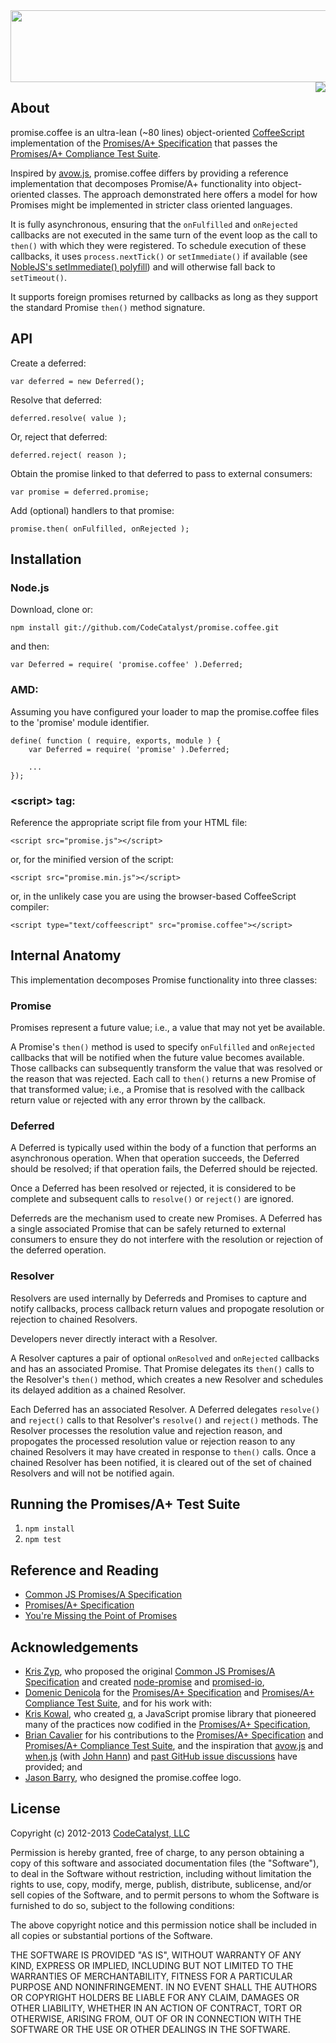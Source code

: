 <img src="https://raw.github.com/CodeCatalyst/promise.coffee/master/promise_coffee-logo.png" width="580" height="115">
<a href="https://github.com/promises-aplus/promises-spec"><img src="http://promises-aplus.github.com/promises-spec/assets/logo-small.png" align="right" /></a>

## About

promise.coffee is an ultra-lean (~80 lines) object-oriented [CoffeeScript](http://coffeescript.org/) implementation of the [Promises/A+ Specification](https://github.com/promises-aplus/promises-spec) that passes the [Promises/A+ Compliance Test Suite](https://github.com/promises-aplus/promises-tests).

Inspired by [avow.js](https://github.com/briancavalier/avow), promise.coffee differs by providing a reference implementation that decomposes Promise/A+ functionality into object-oriented classes.  The approach demonstrated here offers a model for how Promises might be implemented in stricter class oriented languages.

It is fully asynchronous, ensuring that the `onFulfilled` and `onRejected` callbacks are not executed in the same turn of the event loop as the call to `then()` with which they were registered.  To schedule execution of these callbacks, it uses `process.nextTick()` or `setImmediate()` if available (see [NobleJS's setImmediate() polyfill](https://github.com/NobleJS/setImmediate)) and will otherwise fall back to `setTimeout()`.

It supports foreign promises returned by callbacks as long as they support the standard Promise `then()` method signature.

## API

Create a deferred:

	var deferred = new Deferred();

Resolve that deferred:
	
	deferred.resolve( value );

Or, reject that deferred:

	deferred.reject( reason );

Obtain the promise linked to that deferred to pass to external consumers:

	var promise = deferred.promise;

Add (optional) handlers to that promise:

	promise.then( onFulfilled, onRejected );

## Installation

### Node.js

Download, clone or:

	npm install git://github.com/CodeCatalyst/promise.coffee.git
	
and then:

	var Deferred = require( 'promise.coffee' ).Deferred;

### AMD:

Assuming you have configured your loader to map the promise.coffee files to the 'promise' module identifier.

	define( function ( require, exports, module ) {
		var Deferred = require( 'promise' ).Deferred;
		
		...
	});

### &lt;script&gt; tag:

Reference the appropriate script file from your HTML file:

	<script src="promise.js"></script>

or, for the minified version of the script:

	<script src="promise.min.js"></script>


or, in the unlikely case you are using the browser-based CoffeeScript compiler:

	<script type="text/coffeescript" src="promise.coffee"></script>

## Internal Anatomy

This implementation decomposes Promise functionality into three classes:

### Promise

Promises represent a future value; i.e., a value that may not yet be available.

A Promise's `then()` method is used to specify `onFulfilled` and `onRejected` callbacks that will be notified when the future value becomes available.  Those callbacks can subsequently transform the value that was resolved or the reason that was rejected.  Each call to `then()` returns a new Promise of that transformed value; i.e., a Promise that is resolved with the callback return value or rejected with any error thrown by the callback.

### Deferred

A Deferred is typically used within the body of a function that performs an asynchronous operation.  When that operation succeeds, the Deferred should be resolved; if that operation fails, the Deferred should be rejected.

Once a Deferred has been resolved or rejected, it is considered to be complete and subsequent calls to `resolve()` or `reject()` are ignored.

Deferreds are the mechanism used to create new Promises.  A Deferred has a single associated Promise that can be safely returned to external consumers to ensure they do not interfere with the resolution or rejection of the deferred operation.

### Resolver

Resolvers are used internally by Deferreds and Promises to capture and notify callbacks, process callback return values and propogate resolution or rejection to chained Resolvers.

Developers never directly interact with a Resolver.

A Resolver captures a pair of optional `onResolved` and `onRejected` callbacks and has an associated Promise.  That Promise delegates its `then()` calls to the Resolver's `then()` method, which creates a new Resolver and schedules its delayed addition as a chained Resolver.

Each Deferred has an associated Resolver.  A Deferred delegates `resolve()` and `reject()` calls to that Resolver's `resolve()` and `reject()` methods.  The Resolver processes the resolution value and rejection reason, and propogates the processed resolution value or rejection reason to any chained Resolvers it may have created in response to `then()` calls.  Once a chained Resolver has been notified, it is cleared out of the set of chained Resolvers and will not be notified again.

## Running the Promises/A+ Test Suite

1. `npm install`
2. `npm test`

## Reference and Reading

* [Common JS Promises/A Specification](http://wiki.commonjs.org/wiki/Promises/A)
* [Promises/A+ Specification](https://github.com/promises-aplus/promises-spec)
* [You're Missing the Point of Promises](https://gist.github.com/3889970)


## Acknowledgements

* [Kris Zyp](https://github.com/kriszyp), who proposed the original [Common JS Promises/A Specification](http://wiki.commonjs.org/wiki/Promises/A) and created [node-promise](https://github.com/kriszyp/node-promise) and [promised-io](https://github.com/kriszyp/promised-io),
* [Domenic Denicola](https://github.com/domenic) for the [Promises/A+ Specification](https://github.com/promises-aplus/promises-spec) and [Promises/A+ Compliance Test Suite](https://github.com/promises-aplus/promises-tests), and for his work with:
* [Kris Kowal](https://github.com/kriskowal), who created [q](https://github.com/kriskowal/q), a JavaScript promise library that pioneered many of the practices now codified in the [Promises/A+ Specification](https://github.com/promises-aplus/promises-spec),
* [Brian Cavalier](https://github.com/briancavalier) for his contributions to the [Promises/A+ Specification](https://github.com/promises-aplus/promises-spec) and [Promises/A+ Compliance Test Suite](https://github.com/promises-aplus/promises-tests), and the inspiration that [avow.js](https://github.com/briancavalier/avow) and [when.js](https://github.com/cujojs/when) (with [John Hann](https://github.com/unscriptable)) and [past GitHub issue discussions](https://github.com/cujojs/when/issues/60) have provided; and
* [Jason Barry](http://dribbble.com/artifactdesign), who designed the promise.coffee logo.

## License

Copyright (c) 2012-2013 [CodeCatalyst, LLC](http://www.codecatalyst.com/)

Permission is hereby granted, free of charge, to any person obtaining a copy of this software and associated documentation files (the "Software"), to deal in the Software without restriction, including without limitation the rights to use, copy, modify, merge, publish, distribute, sublicense, and/or sell copies of the Software, and to permit persons to whom the Software is furnished to do so, subject to the following conditions:

The above copyright notice and this permission notice shall be included in all copies or substantial portions of the Software.

THE SOFTWARE IS PROVIDED "AS IS", WITHOUT WARRANTY OF ANY KIND, EXPRESS OR IMPLIED, INCLUDING BUT NOT LIMITED TO THE WARRANTIES OF MERCHANTABILITY, FITNESS FOR A PARTICULAR PURPOSE AND NONINFRINGEMENT. IN NO EVENT SHALL THE AUTHORS OR COPYRIGHT HOLDERS BE LIABLE FOR ANY CLAIM, DAMAGES OR OTHER LIABILITY, WHETHER IN AN ACTION OF CONTRACT, TORT OR OTHERWISE, ARISING FROM, OUT OF OR IN CONNECTION WITH THE SOFTWARE OR THE USE OR OTHER DEALINGS IN THE SOFTWARE.
